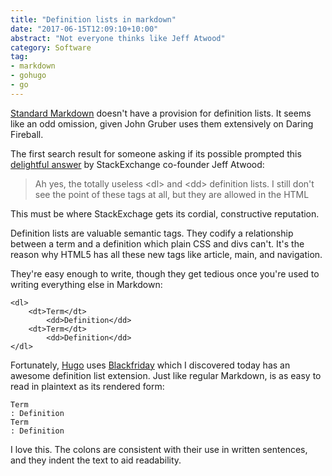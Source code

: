 ```yaml
---
title: "Definition lists in markdown"
date: "2017-06-15T12:09:10+10:00"
abstract: "Not everyone thinks like Jeff Atwood"
category: Software
tag:
- markdown
- gohugo
- go
---
```

[Standard Markdown] doesn't have a provision for definition lists. It seems like an odd omission, given John Gruber uses them extensively on Daring Fireball.

The first search result for someone asking if its possible prompted this [delightful answer] by StackExchange co-founder Jeff Atwood:

> Ah yes, the totally useless \<dl\> and \<dd\> definition lists. I still don't see the point of these tags at all, but they are allowed in the HTML

This must be where StackExchage gets its cordial, constructive reputation.

Definition lists are valuable semantic tags. They codify a relationship between a term and a definition which plain CSS and divs can't. It's the reason why HTML5 has all these new tags like article, main, and navigation.

They're easy enough to write, though they get tedious once you're used to writing everything else in Markdown:

    <dl>
        <dt>Term</dt>
            <dd>Definition</dd>
        <dt>Term</dt>
            <dd>Definition</dd>
    </dl>

Fortunately, [Hugo] uses [Blackfriday] which I discovered today has an awesome definition list extension. Just like regular Markdown, is as easy to read in plaintext as its rendered form:

    Term
    : Definition
    Term
    : Definition

I love this. The colons are consistent with their use in written sentences, and they indent the text to aid readability.

[Standard Markdown]: https://daringfireball.net/projects/markdown/
[delightful answer]: https://meta.stackexchange.com/questions/72395/is-it-possible-to-have-definition-lists-in-markdown
[Hugo]: https://gohugo.io/
[Blackfriday]: https://github.com/russross/blackfriday

